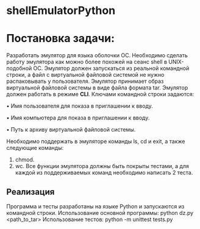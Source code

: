 # shellEmulatorPython
# Постановка задачи:
Разработать эмулятор для языка оболочки ОС. Необходимо сделать работу
эмулятора как можно более похожей на сеанс shell в UNIX-подобной ОС.
Эмулятор должен запускаться из реальной командной строки, а файл с
виртуальной файловой системой не нужно распаковывать у пользователя.
Эмулятор принимает образ виртуальной файловой системы в виде файла формата
tar. Эмулятор должен работать в режиме **CLI**.
Ключами командной строки задаются:

• Имя пользователя для показа в приглашении к вводу.

• Имя компьютера для показа в приглашении к вводу.

• Путь к архиву виртуальной файловой системы.

Необходимо поддержать в эмуляторе команды ls, cd и exit, а также
следующие команды:
1. chmod.
2. wc.
Все функции эмулятора должны быть покрыты тестами, а для каждой из
поддерживаемых команд необходимо написать 2 теста.

## Реализация
Программа и тесты разработаны на языке Python и запускаются из командной строки.
Использование основной программы: python dz.py <name> <hostname> <path_to_tar>
Использование тестов: python -m unittest tests.py
